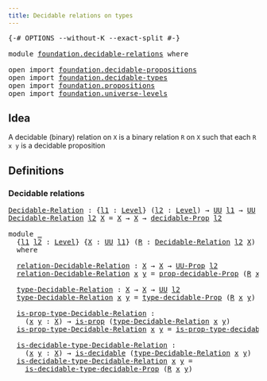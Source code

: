 ```yaml
---
title: Decidable relations on types
---
```


<pre class="Agda"><a id="54" class="Symbol">{-#</a> <a id="58" class="Keyword">OPTIONS</a> <a id="66" class="Pragma">--without-K</a> <a id="78" class="Pragma">--exact-split</a> <a id="92" class="Symbol">#-}</a>

<a id="97" class="Keyword">module</a> <a id="104" href="foundation.decidable-relations.html" class="Module">foundation.decidable-relations</a> <a id="135" class="Keyword">where</a>

<a id="142" class="Keyword">open</a> <a id="147" class="Keyword">import</a> <a id="154" href="foundation.decidable-propositions.html" class="Module">foundation.decidable-propositions</a>
<a id="188" class="Keyword">open</a> <a id="193" class="Keyword">import</a> <a id="200" href="foundation.decidable-types.html" class="Module">foundation.decidable-types</a>
<a id="227" class="Keyword">open</a> <a id="232" class="Keyword">import</a> <a id="239" href="foundation.propositions.html" class="Module">foundation.propositions</a>
<a id="263" class="Keyword">open</a> <a id="268" class="Keyword">import</a> <a id="275" href="foundation.universe-levels.html" class="Module">foundation.universe-levels</a>
</pre>
## Idea

A decidable (binary) relation on `X` is a binary relation `R` on `X` such that each `R x y` is a decidable proposition

## Definitions

### Decidable relations

<pre class="Agda"><a id="Decidable-Relation"></a><a id="485" href="foundation.decidable-relations.html#485" class="Function">Decidable-Relation</a> <a id="504" class="Symbol">:</a> <a id="506" class="Symbol">{</a><a id="507" href="foundation.decidable-relations.html#507" class="Bound">l1</a> <a id="510" class="Symbol">:</a> <a id="512" href="Agda.Primitive.html#597" class="Postulate">Level</a><a id="517" class="Symbol">}</a> <a id="519" class="Symbol">(</a><a id="520" href="foundation.decidable-relations.html#520" class="Bound">l2</a> <a id="523" class="Symbol">:</a> <a id="525" href="Agda.Primitive.html#597" class="Postulate">Level</a><a id="530" class="Symbol">)</a> <a id="532" class="Symbol">→</a> <a id="534" href="foundation-core.universe-levels.html#235" class="Primitive">UU</a> <a id="537" href="foundation.decidable-relations.html#507" class="Bound">l1</a> <a id="540" class="Symbol">→</a> <a id="542" href="foundation-core.universe-levels.html#235" class="Primitive">UU</a> <a id="545" class="Symbol">(</a><a id="546" href="foundation.decidable-relations.html#507" class="Bound">l1</a> <a id="549" href="Agda.Primitive.html#810" class="Primitive Operator">⊔</a> <a id="551" href="Agda.Primitive.html#780" class="Primitive">lsuc</a> <a id="556" href="foundation.decidable-relations.html#520" class="Bound">l2</a><a id="558" class="Symbol">)</a>
<a id="560" href="foundation.decidable-relations.html#485" class="Function">Decidable-Relation</a> <a id="579" href="foundation.decidable-relations.html#579" class="Bound">l2</a> <a id="582" href="foundation.decidable-relations.html#582" class="Bound">X</a> <a id="584" class="Symbol">=</a> <a id="586" href="foundation.decidable-relations.html#582" class="Bound">X</a> <a id="588" class="Symbol">→</a> <a id="590" href="foundation.decidable-relations.html#582" class="Bound">X</a> <a id="592" class="Symbol">→</a> <a id="594" href="foundation-core.decidable-propositions.html#646" class="Function">decidable-Prop</a> <a id="609" href="foundation.decidable-relations.html#579" class="Bound">l2</a>

<a id="613" class="Keyword">module</a> <a id="620" href="foundation.decidable-relations.html#620" class="Module">_</a>
  <a id="624" class="Symbol">{</a><a id="625" href="foundation.decidable-relations.html#625" class="Bound">l1</a> <a id="628" href="foundation.decidable-relations.html#628" class="Bound">l2</a> <a id="631" class="Symbol">:</a> <a id="633" href="Agda.Primitive.html#597" class="Postulate">Level</a><a id="638" class="Symbol">}</a> <a id="640" class="Symbol">{</a><a id="641" href="foundation.decidable-relations.html#641" class="Bound">X</a> <a id="643" class="Symbol">:</a> <a id="645" href="foundation-core.universe-levels.html#235" class="Primitive">UU</a> <a id="648" href="foundation.decidable-relations.html#625" class="Bound">l1</a><a id="650" class="Symbol">}</a> <a id="652" class="Symbol">(</a><a id="653" href="foundation.decidable-relations.html#653" class="Bound">R</a> <a id="655" class="Symbol">:</a> <a id="657" href="foundation.decidable-relations.html#485" class="Function">Decidable-Relation</a> <a id="676" href="foundation.decidable-relations.html#628" class="Bound">l2</a> <a id="679" href="foundation.decidable-relations.html#641" class="Bound">X</a><a id="680" class="Symbol">)</a>
  <a id="684" class="Keyword">where</a>

  <a id="693" href="foundation.decidable-relations.html#693" class="Function">relation-Decidable-Relation</a> <a id="721" class="Symbol">:</a> <a id="723" href="foundation.decidable-relations.html#641" class="Bound">X</a> <a id="725" class="Symbol">→</a> <a id="727" href="foundation.decidable-relations.html#641" class="Bound">X</a> <a id="729" class="Symbol">→</a> <a id="731" href="foundation-core.propositions.html#1393" class="Function">UU-Prop</a> <a id="739" href="foundation.decidable-relations.html#628" class="Bound">l2</a>
  <a id="744" href="foundation.decidable-relations.html#693" class="Function">relation-Decidable-Relation</a> <a id="772" href="foundation.decidable-relations.html#772" class="Bound">x</a> <a id="774" href="foundation.decidable-relations.html#774" class="Bound">y</a> <a id="776" class="Symbol">=</a> <a id="778" href="foundation-core.decidable-propositions.html#795" class="Function">prop-decidable-Prop</a> <a id="798" class="Symbol">(</a><a id="799" href="foundation.decidable-relations.html#653" class="Bound">R</a> <a id="801" href="foundation.decidable-relations.html#772" class="Bound">x</a> <a id="803" href="foundation.decidable-relations.html#774" class="Bound">y</a><a id="804" class="Symbol">)</a>

  <a id="809" href="foundation.decidable-relations.html#809" class="Function">type-Decidable-Relation</a> <a id="833" class="Symbol">:</a> <a id="835" href="foundation.decidable-relations.html#641" class="Bound">X</a> <a id="837" class="Symbol">→</a> <a id="839" href="foundation.decidable-relations.html#641" class="Bound">X</a> <a id="841" class="Symbol">→</a> <a id="843" href="foundation-core.universe-levels.html#235" class="Primitive">UU</a> <a id="846" href="foundation.decidable-relations.html#628" class="Bound">l2</a>
  <a id="851" href="foundation.decidable-relations.html#809" class="Function">type-Decidable-Relation</a> <a id="875" href="foundation.decidable-relations.html#875" class="Bound">x</a> <a id="877" href="foundation.decidable-relations.html#877" class="Bound">y</a> <a id="879" class="Symbol">=</a> <a id="881" href="foundation-core.decidable-propositions.html#872" class="Function">type-decidable-Prop</a> <a id="901" class="Symbol">(</a><a id="902" href="foundation.decidable-relations.html#653" class="Bound">R</a> <a id="904" href="foundation.decidable-relations.html#875" class="Bound">x</a> <a id="906" href="foundation.decidable-relations.html#877" class="Bound">y</a><a id="907" class="Symbol">)</a>

  <a id="912" href="foundation.decidable-relations.html#912" class="Function">is-prop-type-Decidable-Relation</a> <a id="944" class="Symbol">:</a>
    <a id="950" class="Symbol">(</a><a id="951" href="foundation.decidable-relations.html#951" class="Bound">x</a> <a id="953" href="foundation.decidable-relations.html#953" class="Bound">y</a> <a id="955" class="Symbol">:</a> <a id="957" href="foundation.decidable-relations.html#641" class="Bound">X</a><a id="958" class="Symbol">)</a> <a id="960" class="Symbol">→</a> <a id="962" href="foundation-core.propositions.html#1309" class="Function">is-prop</a> <a id="970" class="Symbol">(</a><a id="971" href="foundation.decidable-relations.html#809" class="Function">type-Decidable-Relation</a> <a id="995" href="foundation.decidable-relations.html#951" class="Bound">x</a> <a id="997" href="foundation.decidable-relations.html#953" class="Bound">y</a><a id="998" class="Symbol">)</a>
  <a id="1002" href="foundation.decidable-relations.html#912" class="Function">is-prop-type-Decidable-Relation</a> <a id="1034" href="foundation.decidable-relations.html#1034" class="Bound">x</a> <a id="1036" href="foundation.decidable-relations.html#1036" class="Bound">y</a> <a id="1038" class="Symbol">=</a> <a id="1040" href="foundation-core.decidable-propositions.html#969" class="Function">is-prop-type-decidable-Prop</a> <a id="1068" class="Symbol">(</a><a id="1069" href="foundation.decidable-relations.html#653" class="Bound">R</a> <a id="1071" href="foundation.decidable-relations.html#1034" class="Bound">x</a> <a id="1073" href="foundation.decidable-relations.html#1036" class="Bound">y</a><a id="1074" class="Symbol">)</a>

  <a id="1079" href="foundation.decidable-relations.html#1079" class="Function">is-decidable-type-Decidable-Relation</a> <a id="1116" class="Symbol">:</a>
    <a id="1122" class="Symbol">(</a><a id="1123" href="foundation.decidable-relations.html#1123" class="Bound">x</a> <a id="1125" href="foundation.decidable-relations.html#1125" class="Bound">y</a> <a id="1127" class="Symbol">:</a> <a id="1129" href="foundation.decidable-relations.html#641" class="Bound">X</a><a id="1130" class="Symbol">)</a> <a id="1132" class="Symbol">→</a> <a id="1134" href="foundation.decidable-types.html#1915" class="Function">is-decidable</a> <a id="1147" class="Symbol">(</a><a id="1148" href="foundation.decidable-relations.html#809" class="Function">type-Decidable-Relation</a> <a id="1172" href="foundation.decidable-relations.html#1123" class="Bound">x</a> <a id="1174" href="foundation.decidable-relations.html#1125" class="Bound">y</a><a id="1175" class="Symbol">)</a>
  <a id="1179" href="foundation.decidable-relations.html#1079" class="Function">is-decidable-type-Decidable-Relation</a> <a id="1216" href="foundation.decidable-relations.html#1216" class="Bound">x</a> <a id="1218" href="foundation.decidable-relations.html#1218" class="Bound">y</a> <a id="1220" class="Symbol">=</a>
    <a id="1226" href="foundation-core.decidable-propositions.html#1102" class="Function">is-decidable-type-decidable-Prop</a> <a id="1259" class="Symbol">(</a><a id="1260" href="foundation.decidable-relations.html#653" class="Bound">R</a> <a id="1262" href="foundation.decidable-relations.html#1216" class="Bound">x</a> <a id="1264" href="foundation.decidable-relations.html#1218" class="Bound">y</a><a id="1265" class="Symbol">)</a>
</pre>